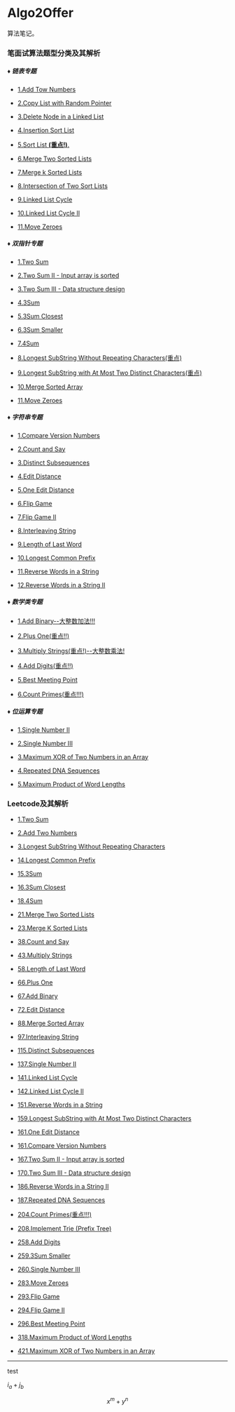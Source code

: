 <script src="https://cdn.mathjax.org/mathjax/latest/MathJax.js?config=TeX-AMS-MML_HTMLorMML" type="text/javascript"></script>
<script type="text/x-mathjax-config">
  MathJax.Hub.Config({
    tex2jax: {
      inlineMath: [ ['$','$'], ["\\(","\\)"] ],
      processEscapes: true
    }
  });
</script>

# Algo2Offer

算法笔记。

### 笔面试算法题型分类及其解析

##### ♦ 链表专题

* [1.Add Tow Numbers](seiei/algo/专项算法/链表专题/1_Add_Two_Numbers.md)

* [2.Copy List with Random Pointer](seiei/algo/专项算法/链表专题/2_Copy_List_With_Random_Pointer.md)

* [3.Delete Node in a Linked List](seiei/algo/专项算法/链表专题/3_Delete_Node_In_A_Linked_List.md)

* [4.Insertion Sort List](seiei/algo/专项算法/链表专题/4_Insertion_Sort_List.md)

* [5.Sort List **(重点!)**.](seiei/algo/专项算法/链表专题/5_Sort_List.md)

* [6.Merge Two Sorted Lists](seiei/algo/专项算法/链表专题/6_Merge_Two_Sorted_Lists.md)

* [7.Merge k Sorted Lists](seiei/algo/专项算法/链表专题/7_Merge_k_Sorted_Lists.md)

* [8.Intersection of Two Sort Lists](seiei/algo/专项算法/链表专题/8_Intersection_of_Two_Sorted_Linked_Lists.md)

* [9.Linked List Cycle](seiei/algo/专项算法/链表专题/9_Linked_List_Cycle.md)

* [10.Linked List Cycle II](seiei/algo/专项算法/链表专题/10_Linked_List_Cycle_II.md)

* [11.Move Zeroes](seiei/algo/专项算法/双指针专题/11_Move_Zeroes.md)

##### ♦ 双指针专题

* [1.Two Sum](seiei/algo/专项算法/双指针专题/1_Two_Sum.md)

* [2.Two Sum II - Input array is sorted](seiei/algo/专项算法/双指针专题/2_Two_Sum_II.md)

* [3.Two Sum III - Data structure design](seiei/algo/专项算法/双指针专题/3_Two_Sum_III.md)

* [4.3Sum](seiei/algo/专项算法/双指针专题/4_3Sum.md)

* [5.3Sum Closest](seiei/algo/专项算法/双指针专题/5_3Sum_Closest.md)

* [6.3Sum Smaller](seiei/algo/专项算法/双指针专题/6_3Sum_Smaller.md)

* [7.4Sum](seiei/algo/专项算法/双指针专题/7.4Sum.md)

* [8.Longest SubString Without Repeating Characters(重点)](seiei/algo/专项算法/双指针专题/8_Longest_SubString_Without_Repeating_Characters.md)

* [9.Longest SubString with At Most Two Distinct Characters(重点)](seiei/algo/专项算法/双指针专题/9_Longest_SubString_with_At_Most_Two_Distinct_Characters.md)

* [10.Merge Sorted Array](seiei/algo/专项算法/双指针专题/10_Merge_Sorted_Array.md)

* [11.Move Zeroes](seiei/algo/专项算法/双指针专题/11_Move_Zeroes.md)

##### ♦ 字符串专题

* [1.Compare Version Numbers](seiei/algo/专项算法/字符串专题/1_Compare_Version_Numbers.md)

* [2.Count and Say](seiei/algo/专项算法/字符串专题/2_Count_and_Say.md)

* [3.Distinct Subsequences](seiei/algo/专项算法/字符串专题/3_Distinct_Subsequences.md)

* [4.Edit Distance](seiei/algo/专项算法/字符串专题/4_Edit_Distance.md)

* [5.One Edit Distance](seiei/algo/专项算法/字符串专题/5_One_Edit_Distance.md)

* [6.Flip Game](seiei/algo/专项算法/字符串专题/6_Flip_Game.md)

* [7.Flip Game II](seiei/algo/专项算法/字符串专题/7_Flip_Game_II.md)

* [8.Interleaving String](seiei/algo/专项算法/字符串专题/8_Interleaving_String.md)

* [9.Length of Last Word](seiei/algo/专项算法/字符串专题/9_Length_of_Last_Word.md)

* [10.Longest Common Prefix](seiei/algo/专项算法/字符串专题/10_Longest_Common_Prefix.md)

* [11.Reverse Words in a String](seiei/algo/专项算法/字符串专题/11_Reverse_Words_in_a_String.md)

* [12.Reverse Words in a String II](seiei/algo/专项算法/字符串专题/12_Reverse_Words_in_a_String_II.md)

##### ♦ 数学类专题

* [1.Add Binary--大整数加法!!!](seiei/algo/专项算法/数学类专题/1_Add_Binary_大整数加法!!!.md)

* [2.Plus One(重点!!)](seiei/algo/专项算法/数学类专题/2_Plus_One(重点!!).md)

* [3.Multiply Strings(重点!)--大整数乘法!](seiei/algo/专项算法/数学类专题/3_Multiply_Strings(重点!)--大整数乘法!.md)

* [4.Add Digits(重点!!)](seiei/algo/专项算法/数学类专题/4_Add_Digits(重点!!).md)

* [5.Best Meeting Point](seiei/algo/专项算法/数学类专题/5_Best_Meeting_Point.md)

* [6.Count Primes(重点!!!)](seiei/algo/专项算法/数学类专题/6_Count_Primes(重点!!!).md)

##### ♦ 位运算专题

* [1.Single Number II](seiei/algo/专项算法/位运算专题/1_Single_Number_II.md)

* [2.Single Number III](seiei/algo/专项算法/位运算专题/2_Single_Number_III.md)

* [3.Maximum XOR of Two Numbers in an Array](seiei/algo/专项算法/位运算专题/3_Maximum_XOR_of_Two_Numbers_in_an_Array.md)

* [4.Repeated DNA Sequences](seiei/algo/专项算法/位运算专题/4_Repeated_DNA_Sequences.md)

* [5.Maximum Product of Word Lengths](seiei/algo/专项算法/位运算专题/5_Maximum_Product_of_Word_Lengths.md)

### Leetcode及其解析

* [1.Two Sum](seiei/algo/专项算法/双指针专题/1_Two_Sum.md)

* [2.Add Two Numbers](seiei/algo/专项算法/链表专题/1_Add_Two_Numbers.md)

* [3.Longest SubString Without Repeating Characters](seiei/algo/专项算法/双指针专题/8_Longest_SubString_Without_Repeating_Characters.md)

* [14.Longest Common Prefix](seiei/algo/专项算法/字符串专题/10_Longest_Common_Prefix.md)

* [15.3Sum](seiei/algo/专项算法/双指针专题/4_3Sum.md)

* [16.3Sum Closest](seiei/algo/专项算法/双指针专题/5_3Sum_Closest.md)

* [18.4Sum](seiei/algo/专项算法/双指针专题/7.4Sum.md)

* [21.Merge Two Sorted Lists](seiei/algo/专项算法/链表专题/6_Merge_Two_Sorted_Lists.md)

* [23.Merge K Sorted Lists](seiei/algo/专项算法/链表专题/7_Merge_k_Sorted_Lists.md)

* [38.Count and Say](seiei/algo/专项算法/字符串专题/2_Count_and_Say.md)

* [43.Multiply Strings](seiei/algo/专项算法/数学类专题/3_Multiply_Strings(重点!)--大整数乘法!.md)

* [58.Length of Last Word](seiei/algo/专项算法/字符串专题/9_Length_of_Last_Word.md)

* [66.Plus One](seiei/algo/专项算法/数学类专题/2_Plus_One(重点!!).md)

* [67.Add Binary](seiei/algo/专项算法/数学类专题/1_Add_Binary_大整数加法!!!.md)

* [72.Edit Distance](seiei/algo/专项算法/字符串专题/4_Edit_Distance.md)

* [88.Merge Sorted Array](seiei/algo/专项算法/双指针专题/10_Merge_Sorted_Array.md)

* [97.Interleaving String](seiei/algo/专项算法/字符串专题/8_Interleaving_String.md)

* [115.Distinct Subsequences](seiei/algo/专项算法/字符串专题/3_Distinct_Subsequences.md)

* [137.Single Number II](seiei/algo/专项算法/位运算专题/1_Single_Number_II.md)

* [141.Linked List Cycle](seiei/algo/专项算法/链表专题/9_Linked_List_Cycle.md)

* [142.Linked List Cycle II](seiei/algo/专项算法/链表专题/10_Linked_List_Cycle_II.md)

* [151.Reverse Words in a String](seiei/algo/专项算法/字符串专题/11_Reverse_Words_in_a_String.md)

* [159.Longest SubString with At Most Two Distinct Characters](seiei/algo/专项算法/双指针专题/9_Longest_SubString_with_At_Most_Two_Distinct_Characters.md)

* [161.One Edit Distance](seiei/algo/专项算法/字符串专题/5_One_Edit_Distance.md)

* [161.Compare Version Numbers](seiei/algo/专项算法/字符串专题/1_Compare_Version_Numbers.md)

* [167.Two Sum II - Input array is sorted](seiei/algo/专项算法/双指针专题/2_Two_Sum_II.md)

* [170.Two Sum III - Data structure design](seiei/algo/专项算法/双指针专题/3_Two_Sum_III.md)

* [186.Reverse Words in a String II](seiei/algo/专项算法/字符串专题/12_Reverse_Words_in_a_String_II.md)

* [187.Repeated DNA Sequences](seiei/algo/专项算法/位运算专题/4_Repeated_DNA_Sequences.md)

* [204.Count Primes(重点!!!)](seiei/algo/专项算法/数学类专题/6_Count_Primes(重点!!!).md)

* [208.Implement Trie (Prefix Tree)](seiei/algo/leetcode/208_Implement_Trie.md)

* [258.Add Digits](seiei/algo/专项算法/数学类专题/4_Add_Digits(重点!!).md)

* [259.3Sum Smaller](seiei/algo/专项算法/双指针专题/6_3Sum_Smaller.md)

* [260.Single Number III](seiei/algo/专项算法/位运算专题/2_Single_Number_III.md)

* [283.Move Zeroes](seiei/algo/专项算法/双指针专题/11_Move_Zeroes.md)

* [293.Flip Game](seiei/algo/专项算法/字符串专题/6_Flip_Game.md)

* [294.Flip Game II](seiei/algo/专项算法/字符串专题/7_Flip_Game_II.md)

* [296.Best Meeting Point](seiei/algo/专项算法/数学类专题/5_Best_Meeting_Point.md)

* [318.Maximum Product of Word Lengths](seiei/algo/专项算法/位运算专题/5_Maximum_Product_of_Word_Lengths.md)

* [421.Maximum XOR of Two Numbers in an Array](seiei/algo/专项算法/位运算专题/3_Maximum_XOR_of_Two_Numbers_in_an_Array.md)


---
test

$i_a+j_b$

$$
x^m+y^n
$$